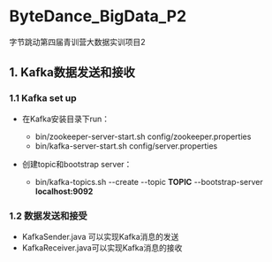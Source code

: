 # ByteDance_BigData_P2
字节跳动第四届青训营大数据实训项目2

## 1. Kafka数据发送和接收
### 1.1 Kafka set up
- 在Kafka安装目录下run：
	- bin/zookeeper-server-start.sh config/zookeeper.properties
	- bin/kafka-server-start.sh config/server.properties

- 创建topic和bootstrap server：
	- bin/kafka-topics.sh --create --topic **TOPIC** --bootstrap-server **localhost:9092**

### 1.2 数据发送和接受
- KafkaSender.java 可以实现Kafka消息的发送
- KafkaReceiver.java可以实现Kafka消息的接收